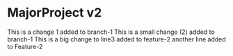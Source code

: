 # MajorProject v2
This is a change 1 added to branch-1
This is a small change (2) added to branch-1
This is a big change to line3 added to feature-2
another line added to Feature-2